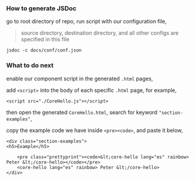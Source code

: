 ### How to generate JSDoc

go to root directory of repo, run script with our configuration file,
> source directory, destination directory, and all other configs are specified in this file
```
jsdoc -c docs/conf/conf.json
```

### What to do next

enable our component script in the generated `.html` pages,

add `<script>` into the body of each specific `.html` page, for example,
```
<script src="./CoreHello.js"></script>
```

then open the generated `CoreHello.html`, search for keyword `"section-examples"`,

copy the example code we have inside `<pre><code>`, and paste it below,
```
<div class="section-examples">
<h5>Example</h5>

    <pre class="prettyprint"><code>&lt;core-hello lang="es" rainbow> Peter &lt;/core-hello></code></pre>
    <core-hello lang="es" rainbow> Peter &lt;/core-hello>
</div>
```